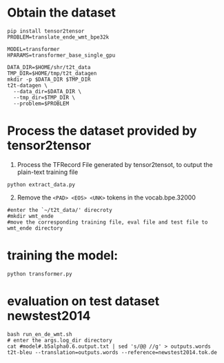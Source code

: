 # Obtain the dataset
```
pip install tensor2tensor
PROBLEM=translate_ende_wmt_bpe32k

MODEL=transformer
HPARAMS=transformer_base_single_gpu

DATA_DIR=$HOME/shr/t2t_data
TMP_DIR=$HOME/tmp/t2t_datagen
mkdir -p $DATA_DIR $TMP_DIR
t2t-datagen \
  --data_dir=$DATA_DIR \
  --tmp_dir=$TMP_DIR \
  --problem=$PROBLEM
```

# Process the dataset provided by tensor2tensor
1. Process the TFRecord File generated by tensor2tensot, to output the plain-text training file
```
python extract_data.py
```
2. Remove the `<PAD> <EOS> <UNK>` tokens in the vocab.bpe.32000
```
#enter the `~/t2t_data/' direcroty
#mkdir wmt_ende
#move the corresponding training file, eval file and test file to wmt_ende directory
```

# training the model:

```
python transformer.py
```

# evaluation on test dataset newstest2014
```
bash run_en_de_wmt.sh
# enter the args.log_dir directory
cat #model#.b5alpha0.6.output.txt | sed 's/@@ //g' > outputs.words
t2t-bleu --translation=outputs.words --reference=newstest2014.tok.de
```
